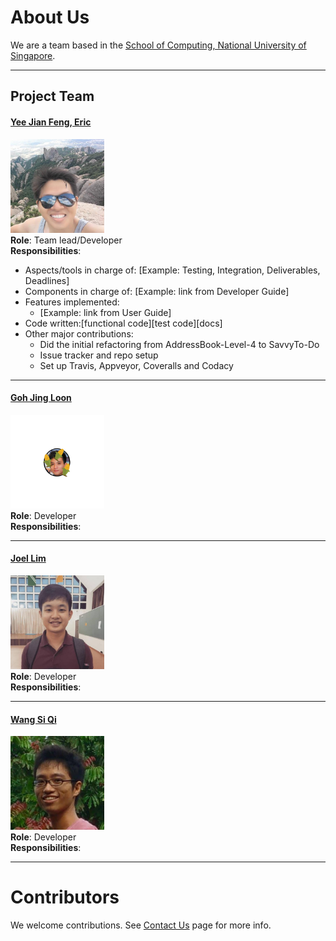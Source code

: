 # About Us

We are a team based in the [School of Computing, National University of Singapore](http://www.comp.nus.edu.sg).

-----

## Project Team

#### [Yee Jian Feng, Eric](http://github.com/yeejfe) <br>
<img src="images/yeejfe.jpg" width="150"><br>
**Role**: Team lead/Developer <br>
**Responsibilities**:
* Aspects/tools in charge of: [Example: Testing, Integration, Deliverables, Deadlines]
* Components in charge of: [Example: link from Developer Guide]
* Features implemented:
   * [Example: link from User Guide]
* Code written:[functional code][test code][docs]
* Other major contributions:
  * Did the initial refactoring from AddressBook-Level-4 to SavvyTo-Do
  * Issue tracker and repo setup
  * Set up Travis, Appveyor, Coveralls and Codacy

-----

#### [Goh Jing Loon](https://github.com/jingloon)
<img src="images/JingLoon.png" width="150"><br>
**Role**: Developer <br>
**Responsibilities**:

-----

#### [Joel Lim](https://github.com/aljorhythm)
<img src="images/JoelLim.jpg" width="150"><br>
**Role**: Developer <br>
**Responsibilities**:

-----

#### [Wang Si Qi](https://github.com/coyotestarrkwsq)
<img src="images/WangSiQi.jpg" width="150"><br>
**Role**: Developer <br>
**Responsibilities**:

 -----

# Contributors

We welcome contributions. See [Contact Us](ContactUs.md) page for more info.
